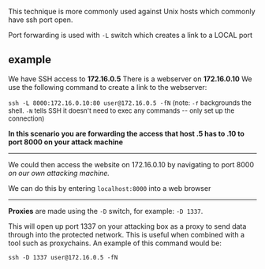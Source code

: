 This technique is more commonly used against Unix hosts which commonly have ssh port open.

Port forwarding is used with `-L` switch which creates a link to a LOCAL port

## example
We have SSH access to **172.16.0.5**
There is a webserver on **172.16.0.10**
We use the following command to create a link to the webserver:

`ssh -L 8000:172.16.0.10:80 user@172.16.0.5 -fN`
<font size="2"> (note: `-f` backgrounds the shell. `-N` tells SSH it doesn't need to exec any commands -- only set up the connection) </font>

**In this scenario you are forwarding the access that host .5 has to .10 to port 8000 on your attack machine**

---

We could then access the website on 172.16.0.10 by navigating to port 8000 _on our own_ _attacking machine._

We can do this by entering `localhost:8000` into a web browser 

---


**Proxies** are made using the `-D` switch, for example: `-D 1337`. 

This will open up port 1337 on your attacking box as a proxy to send data through into the protected network. This is useful when combined with a tool such as proxychains. An example of this command would be:  

`ssh -D 1337 user@172.16.0.5 -fN`

